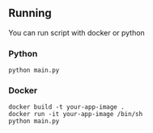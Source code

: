 ## Running

You can run script with docker or python

### Python
```shell
python main.py
```

### Docker

```shell
docker build -t your-app-image .
docker run -it your-app-image /bin/sh
python main.py
```
